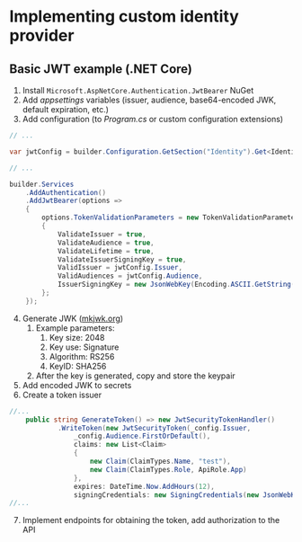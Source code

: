 # Implementing custom identity provider
## Basic JWT example (.NET Core)
1. Install `Microsoft.AspNetCore.Authentication.JwtBearer` NuGet
2. Add *appsettings* variables (issuer, audience, base64-encoded JWK, default expiration, etc.)
3. Add configuration (to *Program.cs* or custom configuration extensions)
```csharp
// ...

var jwtConfig = builder.Configuration.GetSection("Identity").Get<IdentityConfiguration>();

// ...

builder.Services
    .AddAuthentication()
    .AddJwtBearer(options =>
    {
        options.TokenValidationParameters = new TokenValidationParameters
        {
            ValidateIssuer = true,
            ValidateAudience = true,
            ValidateLifetime = true,
            ValidateIssuerSigningKey = true,
            ValidIssuer = jwtConfig.Issuer,
            ValidAudiences = jwtConfig.Audience,
            IssuerSigningKey = new JsonWebKey(Encoding.ASCII.GetString(Convert.FromBase64String(jwtConfig.Key)))
        };
    });
```
4. Generate JWK ([mkjwk.org](https://mkjwk.org/))
	1. Example parameters:
		1. Key size: 2048
		2. Key use: Signature
		3. Algorithm: RS256
		4. KeyID: SHA256
	2. After the key is generated, copy and store the keypair
5. Add encoded JWK to secrets
6. Create a token issuer
```csharp
//...
    public string GenerateToken() => new JwtSecurityTokenHandler()
            .WriteToken(new JwtSecurityToken(_config.Issuer,
                _config.Audience.FirstOrDefault(),
                claims: new List<Claim>
                {
                    new Claim(ClaimTypes.Name, "test"),
                    new Claim(ClaimTypes.Role, ApiRole.App)
                },
                expires: DateTime.Now.AddHours(12),
                signingCredentials: new SigningCredentials(new JsonWebKey(Encoding.ASCII.GetString(Convert.FromBase64String(_config.Key!))), SecurityAlgorithms.RsaSha256)));
//...
```
7. Implement endpoints for obtaining the token, add authorization to the API
